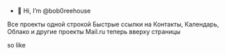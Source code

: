 - 👋 Hi, I’m @bob0reehouse


Все проекты одной строкой
Быстрые ссылки на Контакты, Календарь, Облако и другие проекты Mail.ru теперь вверху страницы

so like 

